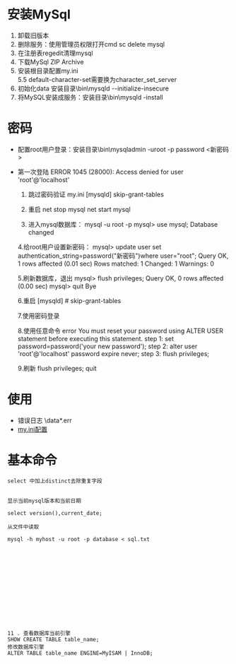 #	安装MySql
1.	卸载旧版本
2.	删除服务：使用管理员权限打开cmd sc delete mysql
3.	在注册表regedit清理mysql
4.	下载MySql ZIP Archive
5.	安装根目录配置my.ini
	<br>5.5 default-character-set需要换为character_set_server
6.	初始化data 安装目录\bin\mysqld --initialize-insecure
7.	将MySQL安装成服务：安装目录\bin\mysqld -install


#	密码
+	配置root用户登录：安装目录\bin\mysqladmin -uroot -p password <新密码>
+	第一次登陆 ERROR 1045 (28000): Access denied for user 'root'@'localhost'
		
	
	1.	跳过密码验证
		my.ini
		[mysqld]
		skip-grant-tables

	2.	重启
		net stop mysql
		net start mysql

	3.	进入mysql数据库：
		mysql -u root -p
		mysql> use mysql;
		Database changed

	4.给root用户设置新密码：
		mysql> update user set authentication_string=password("新密码")where user="root";
		Query OK, 1 rows affected (0.01 sec)
		Rows matched: 1 Changed: 1 Warnings: 0

	5.刷新数据库，退出
		mysql> flush privileges;
		Query OK, 0 rows affected (0.00 sec)
		mysql> quit
		Bye

	6.重启
		[mysqld]
		# skip-grant-tables

	7.使用密码登录

	8.使用任意命令
		error You must reset your password using ALTER USER statement before executing this statement.
		step 1: set password=password('your new password');
		step 2: alter user 'root'@'localhost' password expire never;
		step 3: flush privileges;
	
	9.刷新
	flush privileges;
	quit


#	使用
+	错误日志 \data\*.err
+	[my.ini配置](http://www.cnblogs.com/liuling/p/2013-11-29.html)

#	基本命令
    


    
    select 中加上distinct去除重复字段
    
    
    显示当前mysql版本和当前日期
    
    select version(),current_date;
    
    从文件中读取
    
    mysql -h myhost -u root -p database < sql.txt 

    
    
    
    
    
    
    
    
    
    
    

    
    11 . 查看数据库当前引擎 
    SHOW CREATE TABLE table_name; 
    修改数据库引擎 
    ALTER TABLE table_name ENGINE=MyISAM | InnoDB; 





